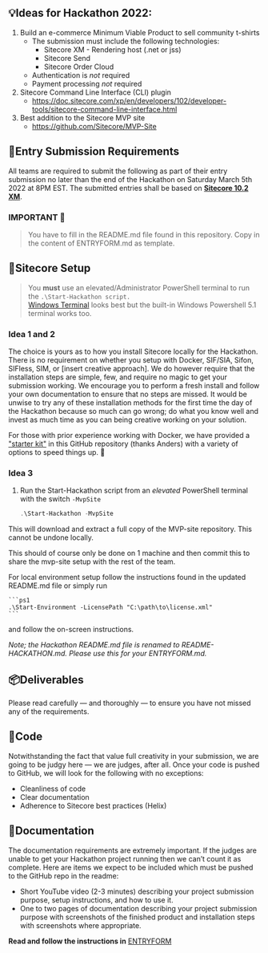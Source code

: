 ## 💡Ideas for Hackathon 2022:
1. Build an e-commerce Minimum Viable Product to sell community t-shirts  
   *  The submission must include the following technologies:
      *  Sitecore XM - Rendering host (.net or jss)
      *  Sitecore Send
      *  Sitecore Order Cloud
   *  Authentication is _not_ required
   *  Payment processing _not_ required
2. Sitecore Command Line Interface (CLI) plugin
   *  https://doc.sitecore.com/xp/en/developers/102/developer-tools/sitecore-command-line-interface.html
3. Best addition to the Sitecore MVP site
   *  https://github.com/Sitecore/MVP-Site

## 📜Entry Submission Requirements 
All teams are required to submit the following as part of their entry submission no later than the end of the Hackathon on Saturday March 5th 2022 at 8PM EST. The submitted entries shall be based on [**Sitecore 10.2 XM**](https://dev.sitecore.net/Downloads/Sitecore_Experience_Platform/102/Sitecore_Experience_Platform_102.aspx).

### IMPORTANT  👀
> You have to fill in the README.md file found in this repository. Copy in the content of 
> ENTRYFORM.md as template.

## 🔧Sitecore Setup

   > You **must** use an elevated/Administrator PowerShell terminal to run the `.\Start-Hackathon script.`  
   > [Windows Terminal](https://github.com/microsoft/terminal/releases) looks best but the built-in Windows Powershell 5.1 terminal works too.

### Idea 1 and 2
The choice is yours as to how you install Sitecore locally for the Hackathon. There is no requirement on whether you setup with Docker, SIF/SIA, Sifon, SIFless, SIM, or [insert creative approach]. We do however require that the installation steps are simple, few, and require no magic to get your submission working. We encourage you to perform a fresh install and follow your own documentation to ensure that no steps are missed. It would be unwise to try any of these installation methods for the first time the day of the Hackathon because so much can go wrong; do what you know well and invest as much time as you can being creative working on your solution.

For those with prior experience working with Docker, we have provided a ["starter kit"](STARTERKIT_INSTRUCTIONS.md) in this GitHub repository (thanks Anders) with a variety of options to speed things up. 🚀 

### Idea 3

1. Run the Start-Hackathon script from an _elevated_ PowerShell terminal with the switch `-MvpSite`

    ```ps1
    .\Start-Hackathon -MvpSite
    ```

This will download and extract a full copy of the MVP-site repository. This cannot be undone locally.

This should of course only be done on 1 machine and then commit this to share the mvp-site setup with the rest of the team.

For local environment setup follow the instructions found in the updated README.md file or simply run 

    ```ps1
    .\Start-Environment -LicensePath "C:\path\to\license.xml"
    ```

and follow the on-screen instructions.

_Note; the Hackathon README.md file is renamed to README-HACKATHON.md. Please use this for your ENTRYFORM.md._

## 📦Deliverables
Please read carefully — and thoroughly — to ensure you have not missed any of the requirements.

## 🍝Code
Notwithstanding the fact that value full creativity in your submission, we are going to be judgy here — we are judges, after all. Once your code is pushed to GitHub, we will look for the following with no exceptions:
- Cleanliness of code
- Clear documentation
- Adherence to Sitecore best practices (Helix)

## 📼Documentation
The documentation requirements are extremely important. If the judges are unable to get your Hackathon project running then we can’t count it as complete. Here are items we expect to be included which must be pushed to the GitHub repo in the readme:
- Short YouTube video (2-3 minutes) describing your project submission purpose, setup instructions, and how to use it.
- One to two pages of documentation describing your project submission purpose with screenshots of the finished product and installation steps with screenshots where appropriate.

__Read and follow the instructions in__ [ENTRYFORM](ENTRYFORM.md)